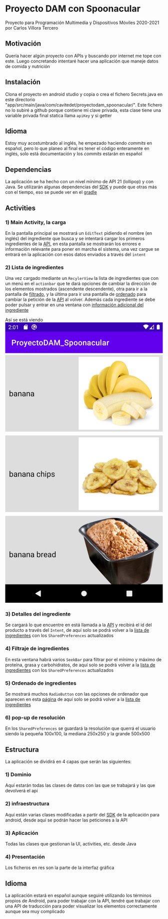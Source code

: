 # Proyecto DAM con Spoonacular

Proyecto para Programación Multimedia y Dispositivos Móviles 2020-2021 por Carlos Víllora Tercero

## Motivación

Quería hacer algún proyecto con APIs y buscando por internet me tope con este. Luego concretando intentaré hacer una aplicación que maneje datos de comida y nutrición

## Instalación

Clona el proyecto en android studio y copia o crea el fichero Secrets.java en este directorio "app/src/main/java/com/cavitedet/proyectodam_spoonacular/". Este fichero no lo subiré a github porque contiene mi clave privada, esta clase tiene una variable privada final statica llama `apiKey` y si getter

## Idioma

Estoy muy acostumbrado al inglés, he empezado haciendo *commits* en español, pero lo que planeo al final es tener el código enteramente en inglés, solo está documentación y los *commits* estarán en español

## Dependencias

La aplicación se ha hecho con un nivel mínimo de API 21 (lollipop) y con Java. Se utilizarán algunas dependencias del  [SDK](https://spoonacular.com/food-api/sdk) y puede que otras más con el tiempo, eso se puede ver en el [gradle](./app/build.gradle)

## Activities

### 1) Main Activity, la carga

En la pantalla principal se mostrará un `EditText` pidiendo el nombre (en inglés) del ingrediente que busca y se intentará cargar los primeros ingredientes de la [API](https://spoonacular.com/food-api/docs#Ingredient-Search), en esta pantalla se mostrarán los errores e información relevante para poner en marcha el sistema, una vez cargue se entrará en la aplicación con esos datos enviados a través del `intent`

### 2) Lista de ingredientes

Una vez cargado mediante un `RecylerView` la lista de ingredientes que con un menú en el `actionbar` que te dará opciones de cambiar la dirección de los elementos mostrados (ascendente descendente), otra para ir a la pantalla de [filtrado](#4-filtraje-de-ingredientes), y la última para ir una pantalla de [ordenado](#5-ordenado-de-ingredientes) para cambiar la petición de la [API](https://spoonacular.com/food-api/docs#Ingredient-Search) al volver. Además cada ingrediente se debe poder pulsar y entrar en una ventana con [información adicional del ingrediente](#3-detalles-del-ingrediente)

Así se está viendo
![Lista imagen](/resources/captura_lista.png)

### 3) Detalles del ingrediente

Se cargará lo que encuentre en está llamada a la [API](https://spoonacular.com/food-api/docs#Get-Ingredient-Information) y recibirá el id del producto a través del `Intent`, de aquí solo se podrá volver a la [lista de ingredientes](#2-lista-de-ingredientes) con los `SharedPreferences` actualizados

### 4) Filtraje de ingredientes

En esta ventana habrá varios `SeekBar` para filtrar por el mínimo y máximo de proteína, grasa y carbohidratos, de aquí solo se podrá volver a la [lista de ingredientes](#2-lista-de-ingredientes) con los `SharedPreferences` actualizados

### 5) Ordenado de ingredientes

Se mostrará muchos `RadioButton` con las opciones de ordenador que aparecen en esta [página](https://spoonacular.com/food-api/docs#Recipe-Sorting-Options) de aquí solo se podrá volver a la [lista de ingredientes](#2-lista-de-ingredientes) 

### 6) pop-up de resolución

En los `SharedPreferences` se guardará la resolución que querrá el usuario siendo la pequeña 100x100, la mediana 250x250 y la grande 500x500

## Estructura

La aplicación se dividirá en 4 capas que serán las siguientes:

### 1) Dominio

Aquí estarán todas las clases de datos con las que se trabajará y las que devolverá el api

### 2) infraestructura

Aquí están varias clases modificadas a partir del [SDK](https://spoonacular.com/food-api/sdk) de la aplicación para android, desde aquí se podrán hacer las peticiones a la API

### 3) Aplicación

Todas las clases que gestionan la UI, activities, etc. desde Java

### 4) Presentación

Los ficheros en res son la parte de la interfaz gráfica

## Idioma

La aplicación estará en español aunque seguiré utilizando los términos propios de Android, para poder trabajar con la API, tendré que trabajar con una API de traducción para poder visualizar los elementos correctamente aunque sea muy complicado
